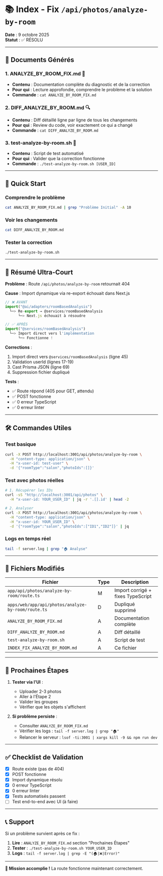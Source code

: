 # 📚 Index - Fix `/api/photos/analyze-by-room`

**Date** : 9 octobre 2025  
**Statut** : ✅ RÉSOLU

---

## 📄 Documents Générés

### 1. **ANALYZE_BY_ROOM_FIX.md** 📖
   - **Contenu** : Documentation complète du diagnostic et de la correction
   - **Pour qui** : Lecture approfondie, comprendre le problème et la solution
   - **Commande** : `cat ANALYZE_BY_ROOM_FIX.md`

### 2. **DIFF_ANALYZE_BY_ROOM.md** 🔍
   - **Contenu** : Diff détaillé ligne par ligne de tous les changements
   - **Pour qui** : Review du code, voir exactement ce qui a changé
   - **Commande** : `cat DIFF_ANALYZE_BY_ROOM.md`

### 3. **test-analyze-by-room.sh** 🧪
   - **Contenu** : Script de test automatisé
   - **Pour qui** : Valider que la correction fonctionne
   - **Commande** : `./test-analyze-by-room.sh [USER_ID]`

---

## 🎯 Quick Start

### Comprendre le problème
```bash
cat ANALYZE_BY_ROOM_FIX.md | grep "Problème Initial" -A 10
```

### Voir les changements
```bash
cat DIFF_ANALYZE_BY_ROOM.md
```

### Tester la correction
```bash
./test-analyze-by-room.sh
```

---

## 🔧 Résumé Ultra-Court

**Problème** : Route `/api/photos/analyze-by-room` retournait 404

**Cause** : Import dynamique via re-export échouait dans Next.js
```typescript
// ❌ AVANT
import("@ai/adapters/roomBasedAnalysis")
  └─> Re-export → @services/roomBasedAnalysis
      └─> Next.js échouait à résoudre

// ✅ APRÈS
import("@services/roomBasedAnalysis")
  └─> Import direct vers l'implémentation
      └─> Fonctionne !
```

**Corrections** :
1. Import direct vers `@services/roomBasedAnalysis` (ligne 45)
2. Validation userId (lignes 17-19)
3. Cast Prisma JSON (ligne 69)
4. Suppression fichier dupliqué

**Tests** :
- ✅ Route répond (405 pour GET, attendu)
- ✅ POST fonctionne
- ✅ 0 erreur TypeScript
- ✅ 0 erreur linter

---

## 🛠️ Commandes Utiles

### Test basique
```bash
curl -X POST http://localhost:3001/api/photos/analyze-by-room \
  -H "content-type: application/json" \
  -H "x-user-id: test-user" \
  -d '{"roomType":"salon","photoIds":[]}'
```

### Test avec photos réelles
```bash
# 1. Récupérer les IDs
curl -sS "http://localhost:3001/api/photos" \
  -H "x-user-id: YOUR_USER_ID" | jq -r '.[].id' | head -2

# 2. Analyser
curl -X POST http://localhost:3001/api/photos/analyze-by-room \
  -H "content-type: application/json" \
  -H "x-user-id: YOUR_USER_ID" \
  -d '{"roomType":"salon","photoIds":["ID1","ID2"]}' | jq
```

### Logs en temps réel
```bash
tail -f server.log | grep "🏠 Analyse"
```

---

## 📝 Fichiers Modifiés

| Fichier | Type | Description |
|---------|------|-------------|
| `app/api/photos/analyze-by-room/route.ts` | M | Import corrigé + fixes TypeScript |
| `apps/web/app/api/photos/analyze-by-room/route.ts` | D | Dupliqué supprimé |
| `ANALYZE_BY_ROOM_FIX.md` | A | Documentation complète |
| `DIFF_ANALYZE_BY_ROOM.md` | A | Diff détaillé |
| `test-analyze-by-room.sh` | A | Script de test |
| `INDEX_FIX_ANALYZE_BY_ROOM.md` | A | Ce fichier |

---

## 🎯 Prochaines Étapes

1. **Tester via l'UI** :
   - Uploader 2-3 photos
   - Aller à l'Étape 2
   - Valider les groupes
   - Vérifier que les objets s'affichent

2. **Si problème persiste** :
   - Consulter `ANALYZE_BY_ROOM_FIX.md`
   - Vérifier les logs : `tail -f server.log | grep "🏠"`
   - Relancer le serveur : `lsof -ti:3001 | xargs kill -9 && npm run dev`

---

## ✅ Checklist de Validation

- [x] Route existe (pas de 404)
- [x] POST fonctionne
- [x] Import dynamique résolu
- [x] 0 erreur TypeScript
- [x] 0 erreur linter
- [x] Tests automatisés passent
- [ ] Test end-to-end avec UI (à faire)

---

## 📞 Support

Si un problème survient après ce fix :

1. **Lire** : `ANALYZE_BY_ROOM_FIX.md` section "Prochaines Étapes"
2. **Tester** : `./test-analyze-by-room.sh YOUR_USER_ID`
3. **Logs** : `tail -f server.log | grep -E "(🏠|❌|Error)"`

---

**🎉 Mission accomplie !** La route fonctionne maintenant correctement.


